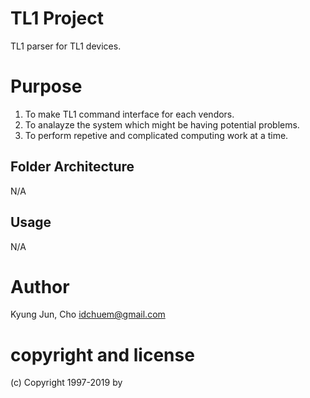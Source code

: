 # TL1 Project
TL1 parser for TL1 devices.

# Purpose 
1. To make TL1 command interface for each vendors.
2. To analayze the system which might be having potential problems.
3. To perform repetive and complicated computing work at a time.

## Folder Architecture
N/A

## Usage
N/A

# Author 
Kyung Jun, Cho <idchuem@gmail.com>

# copyright and license
(c) Copyright 1997-2019 by 
